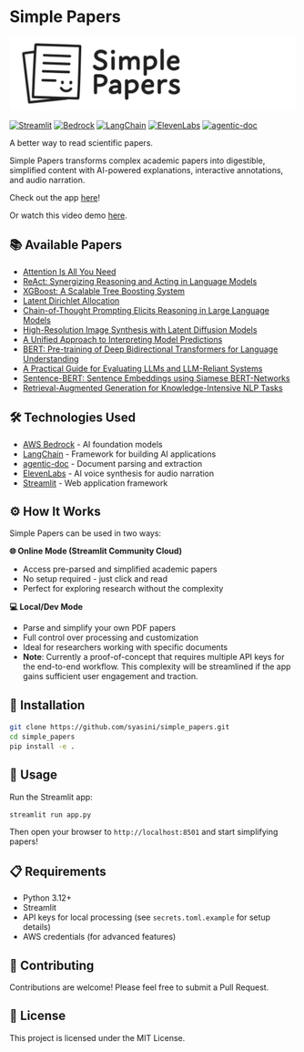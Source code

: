 # Simple Papers

![Simple Papers Logo](media/logo_github.png)

[![Streamlit](https://img.shields.io/badge/Streamlit-FF4B4B?style=for-the-badge&logo=streamlit&logoColor=white)](https://streamlit.io/)
[![Bedrock](https://img.shields.io/badge/AWS%20Bedrock-FF9900?style=for-the-badge&logo=amazonaws&logoColor=white)](https://aws.amazon.com/bedrock/)
[![LangChain](https://img.shields.io/badge/LangChain-1C3C3C?style=for-the-badge&logo=langchain&logoColor=white)](https://langchain.com/)
[![ElevenLabs](https://img.shields.io/badge/ElevenLabs-000000?style=for-the-badge&logo=elevenlabs&logoColor=white)](https://elevenlabs.io/)
[![agentic-doc](https://img.shields.io/badge/agentic--doc-4285F4?style=for-the-badge&logo=python&logoColor=white)](https://pypi.org/project/agentic-doc/)

A better way to read scientific papers. 

Simple Papers transforms complex academic papers into digestible, simplified content with AI-powered explanations, interactive annotations, and audio narration.

Check out the app [here](https://simplepapers.streamlit.app/)!

Or watch this video demo [here](https://youtu.be/NZFg6RpLY6M).

## 📚 Available Papers

- [Attention Is All You Need](https://simplepapers.streamlit.app/?paper=1706.03762v7)
- [ReAct: Synergizing Reasoning and Acting in Language Models](https://simplepapers.streamlit.app/?paper=2210.03629)
- [XGBoost: A Scalable Tree Boosting System](https://simplepapers.streamlit.app/?paper=1603.02754v3)
- [Latent Dirichlet Allocation](https://simplepapers.streamlit.app/?paper=jair03-lda)
- [Chain-of-Thought Prompting Elicits Reasoning in Large Language Models](https://simplepapers.streamlit.app/?paper=2201.11903v6)
- [High-Resolution Image Synthesis with Latent Diffusion Models](https://simplepapers.streamlit.app/?paper=2112.10752v2)
- [A Unified Approach to Interpreting Model Predictions](https://simplepapers.streamlit.app/?paper=1705.07874v2)
- [BERT: Pre-training of Deep Bidirectional Transformers for Language Understanding](https://simplepapers.streamlit.app/?paper=1810.04805v2)
- [A Practical Guide for Evaluating LLMs and LLM-Reliant Systems](https://simplepapers.streamlit.app/?paper=2506.13023v2)
- [Sentence-BERT: Sentence Embeddings using Siamese BERT-Networks](https://simplepapers.streamlit.app/?paper=1908.10084v1)
- [Retrieval-Augmented Generation for Knowledge-Intensive NLP Tasks](https://simplepapers.streamlit.app/?paper=2005.11401v4)

## 🛠️ Technologies Used


- [AWS Bedrock](https://aws.amazon.com/bedrock/) - AI foundation models
- [LangChain](https://langchain.com/) - Framework for building AI applications
- [agentic-doc](https://pypi.org/project/agentic-doc/) - Document parsing and extraction
- [ElevenLabs](https://elevenlabs.io/) - AI voice synthesis for audio narration
- [Streamlit](https://streamlit.io/) - Web application framework

## ⚙️ How It Works


Simple Papers can be used in two ways:

**🌐 Online Mode (Streamlit Community Cloud)**
- Access pre-parsed and simplified academic papers
- No setup required - just click and read
- Perfect for exploring research without the complexity

**💻 Local/Dev Mode**
- Parse and simplify your own PDF papers
- Full control over processing and customization
- Ideal for researchers working with specific documents
- **Note**: Currently a proof-of-concept that requires multiple API keys for the end-to-end workflow. This complexity will be streamlined if the app gains sufficient user engagement and traction.

## 🚀 Installation

```bash
git clone https://github.com/syasini/simple_papers.git
cd simple_papers
pip install -e .
```

## 🏃 Usage

Run the Streamlit app:

```bash
streamlit run app.py
```

Then open your browser to `http://localhost:8501` and start simplifying papers!

## 📋 Requirements

- Python 3.12+
- Streamlit
- API keys for local processing (see `secrets.toml.example` for setup details)
- AWS credentials (for advanced features)

## 🤝 Contributing

Contributions are welcome! Please feel free to submit a Pull Request.

## 📄 License

This project is licensed under the MIT License.